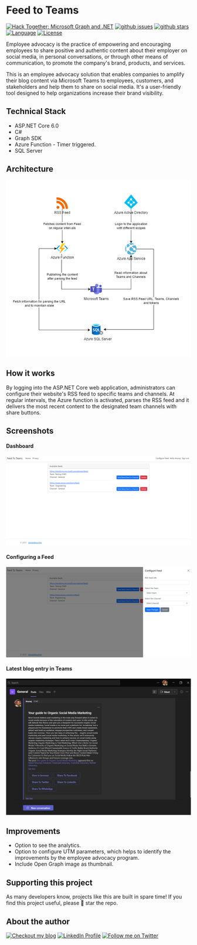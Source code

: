 # Feed to Teams

[![Hack Together: Microsoft Graph and .NET][badge_hackathon]][link_hackathon]
[![github issues][badge_issues]][link_issues]
[![github stars][badge_repo_stars]][link_repo]
[![Language][badge_language]][link_repo]
[![License][badge_license]][link_repo]


Employee advocacy is the practice of empowering and encouraging employees to share positive and authentic content about their employer on social media, in personal conversations, or through other means of communication, to promote the company's brand, products, and services.

This is an employee advocacy solution that enables companies to amplify their blog content via Microsoft Teams to employees, customers, and stakeholders and help them to share on social media. It's a user-friendly tool designed to help organizations increase their brand visibility.

## Technical Stack

* ASP.NET Core 6.0
* C#
* Graph SDK
* Azure Function - Timer triggered.
* SQL Server

## Architecture

![Architecture](docs/architecture.png)

## How it works

By logging into the ASP.NET Core web application, administrators can configure their website's RSS feed to specific teams and channels. At regular intervals, the Azure function is activated, parses the RSS feed and it delivers the most recent content to the designated team channels with share buttons.

## Screenshots

#### Dashboard
![Dashboard](docs/dashboard.png)

#### Configuring a Feed
![Configuring a Feed](docs/addnewfeed.png)

#### Latest blog entry in Teams
![Latest blog entry in Teams](docs/teamschannelmessage.png)

## Improvements
* Option to see the analytics.
* Option to configure UTM parameters, which helps to identify the improvements by the employee advocacy program.
* Include Open Graph image as thumbnail.

## Supporting this project
As many developers know, projects like this are built in spare time! If you find this project useful, please :star2: star the repo.

## About the author

[![Checkout my blog][badge_blog]][link_blog]
[![LinkedIn Profile][badge_linkedin]][link_linkedin]
[![Follow me on Twitter][badge_twitter]][link_twitter]



[badge_language]: https://img.shields.io/badge/language-C%23-blue?style=for-the-badge
[badge_license]: https://img.shields.io/github/license/anuraj/feed-to-teams?style=for-the-badge
[badge_issues]: https://img.shields.io/github/issues/anuraj/feed-to-teams?style=for-the-badge
[badge_repo_stars]: https://img.shields.io/github/stars/anuraj/feed-to-teams?logo=github&style=for-the-badge

[badge_hackathon]: https://img.shields.io/badge/Microsoft%20-Hack--Together-orange?style=for-the-badge&logo=microsoft

[link_issues]: https://github.com/anuraj/feed-to-teams/issues
[link_repo]: https://github.com/anuraj/feed-to-teams
[link_hackathon]: https://github.com/microsoft/hack-together

[badge_blog]: https://img.shields.io/badge/blog-dotnetthoughts.net-blue?style=for-the-badge
[badge_linkedin]: https://img.shields.io/badge/LinkedIn-anurajp-blue?style=for-the-badge&logo=linkedin
[badge_twitter]: https://img.shields.io/badge/follow-%40anuraj-1DA1F2?logo=twitter&style=for-the-badge&logoColor=white
[link_blog]: https://dotnetthoughts.net/
[link_linkedin]: https://www.linkedin.com/in/anurajp/
[link_twitter]: https://twitter.com/anuraj
